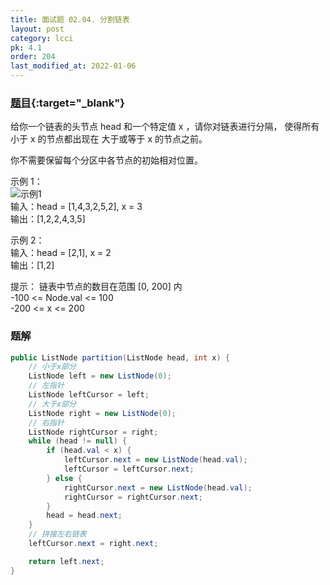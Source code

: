 ```yaml
---
title: 面试题 02.04. 分割链表
layout: post
category: lcci
pk: 4.1
order: 204
last_modified_at: 2022-01-06
---
```


### [题目](https://leetcode-cn.com/partition-list-lcci/){:target="_blank"}

给你一个链表的头节点 head 和一个特定值 x ，请你对链表进行分隔，
使得所有 小于 x 的节点都出现在 大于或等于 x 的节点之前。

你不需要保留每个分区中各节点的初始相对位置。

示例 1：  
![示例1](https://cdn.jsdelivr.net/gh/PasseRR/JavaLeetCode/docs/assets/4/0204/partition.jpg)  
输入：head = [1,4,3,2,5,2], x = 3  
输出：[1,2,2,4,3,5]

示例 2：  
输入：head = [2,1], x = 2  
输出：[1,2]


提示：
链表中节点的数目在范围 [0, 200] 内  
-100 <= Node.val <= 100  
-200 <= x <= 200

### 题解

```java
public ListNode partition(ListNode head, int x) {
    // 小于x部分
    ListNode left = new ListNode(0);
    // 左指针
    ListNode leftCursor = left;
    // 大于x部分
    ListNode right = new ListNode(0);
    // 右指针
    ListNode rightCursor = right;
    while (head != null) {
        if (head.val < x) {
            leftCursor.next = new ListNode(head.val);
            leftCursor = leftCursor.next;
        } else {
            rightCursor.next = new ListNode(head.val);
            rightCursor = rightCursor.next;
        }
        head = head.next;
    }
    // 拼接左右链表
    leftCursor.next = right.next;

    return left.next;
}
```
